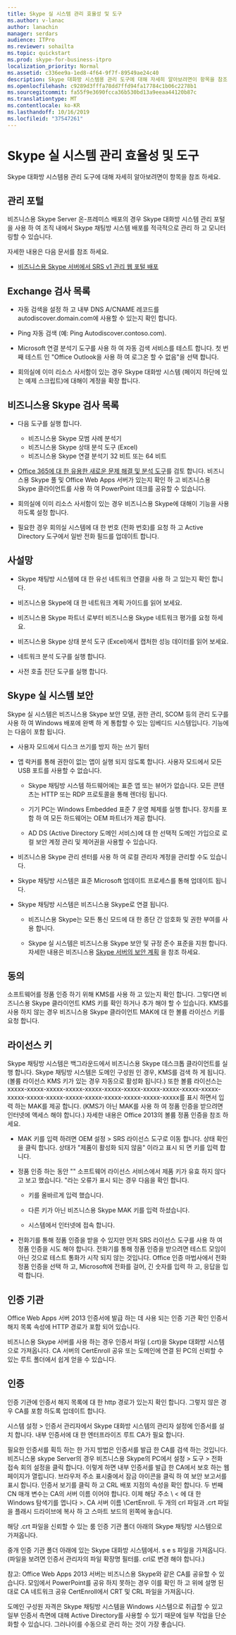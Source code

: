```yaml
---
title: Skype 실 시스템 관리 효율성 및 도구
ms.author: v-lanac
author: lanachin
manager: serdars
audience: ITPro
ms.reviewer: sohailta
ms.topic: quickstart
ms.prod: skype-for-business-itpro
localization_priority: Normal
ms.assetid: c336ee9a-1ed8-4f64-9f7f-89549ae24c40
description: Skype 대화방 시스템용 관리 도구에 대해 자세히 알아보려면이 항목을 참조 하세요.
ms.openlocfilehash: c9289d3fffa78dd7ffd94fa17784c1b06c2278b1
ms.sourcegitcommit: fa55f9e3690fcca36b530bd13a9eeaa44120b87c
ms.translationtype: MT
ms.contentlocale: ko-KR
ms.lasthandoff: 10/16/2019
ms.locfileid: "37547261"
---
```

# <a name="skype-room-system-manageability-and-tools"></a>Skype 실 시스템 관리 효율성 및 도구
 
Skype 대화방 시스템용 관리 도구에 대해 자세히 알아보려면이 항목을 참조 하세요.
  
## <a name="administrative-portal"></a>관리 포털

비즈니스용 Skype Server 온-프레미스 배포의 경우 Skype 대화방 시스템 관리 포털을 사용 하 여 조직 내에서 Skype 채팅방 시스템 배포를 적극적으로 관리 하 고 모니터링할 수 있습니다.
  
자세한 내용은 다음 문서를 참조 하세요.
  
- [비즈니스용 Skype 서버에서 SRS v1 관리 웹 포털 배포](../deploy-conferencing/room-system-v1-administrative-web-portal.md)
    
  
## <a name="exchange-checklist"></a>Exchange 검사 목록

- 자동 검색을 설정 하 고 내부 DNS A/CNAME 레코드를 autodiscover.domain.com에 사용할 수 있는지 확인 합니다.
    
- Ping 자동 검색 (예: Ping Autodiscover.contoso.com).
    
- Microsoft 연결 분석기 도구를 사용 하 여 자동 검색 서비스를 테스트 합니다. 첫 번째 테스트 인 "Office Outlook을 사용 하 여 로그온 할 수 없음"을 선택 합니다.
    
- 회의실에 이미 리소스 사서함이 있는 경우 Skype 대화방 시스템 (페이지 하단에 있는 예제 스크립트)에 대해이 계정을 확장 합니다.
    
## <a name="skype-for-business-checklist"></a>비즈니스용 Skype 검사 목록

- 다음 도구를 실행 합니다.
    
  - 비즈니스용 Skype 모범 사례 분석기     
  - 비즈니스용 Skype 상태 분석 도구 (Excel)    
  - 비즈니스용 Skype 연결 분석기 32 비트 또는 64 비트
    
- [Office 365에 대 한 유용한 새로운 문제 해결 및 분석 도구](https://blogs.technet.microsoft.com/educloud/2013/08/13/useful-new-troubleshooting-and-analysis-tools-for-office-365/)를 검토 합니다. 비즈니스용 Skype 풀 및 Office Web Apps 서버가 있는지 확인 하 고 비즈니스용 Skype 클라이언트를 사용 하 여 PowerPoint 데크를 공유할 수 있습니다.
    
- 회의실에 이미 리소스 사서함이 있는 경우 비즈니스용 Skype에 대해이 기능을 사용 하도록 설정 합니다.
    
- 필요한 경우 회의실 시스템에 대 한 번호 (전화 번호)를 요청 하 고 Active Directory 도구에서 일반 전화 필드를 업데이트 합니다.
    
## <a name="network"></a>사설망

- Skype 채팅방 시스템에 대 한 유선 네트워크 연결을 사용 하 고 있는지 확인 합니다.
    
- 비즈니스용 Skype에 대 한 네트워크 계획 가이드를 읽어 보세요.
    
- 비즈니스용 Skype 파트너 로부터 비즈니스용 Skype 네트워크 평가를 요청 하세요.
    
- 비즈니스용 Skype 상태 분석 도구 (Excel)에서 캡처한 성능 데이터를 읽어 보세요.
    
- 네트워크 분석 도구를 실행 합니다.
    
- 사전 호출 진단 도구를 실행 합니다.
    
## <a name="skype-room-system-security"></a>Skype 실 시스템 보안

Skype 실 시스템은 비즈니스용 Skype 보안 모델, 권한 관리, SCOM 등의 관리 도구를 사용 하 여 Windows 배포에 완벽 하 게 통합할 수 있는 임베디드 시스템입니다. 기능에는 다음이 포함 됩니다.
  
- 사용자 모드에서 디스크 쓰기를 방지 하는 쓰기 필터 
    
- 앱 락커를 통해 권한이 없는 앱이 실행 되지 않도록 합니다. 사용자 모드에서 모든 USB 포트를 사용할 수 없습니다.
    
  - Skype 채팅방 시스템 하드웨어에는 표준 앱 또는 뷰어가 없습니다. 모든 콘텐츠는 HTTP 또는 RDP 프로토콜을 통해 렌더링 됩니다.
    
  - 기기 PC는 Windows Embedded 표준 7 운영 체제를 실행 합니다. 장치를 포함 하 여 모든 하드웨어는 OEM 파트너가 제공 합니다.
    
  - AD DS (Active Directory 도메인 서비스)에 대 한 선택적 도메인 가입으로 로컬 보안 계정 관리 및 제어권을 사용할 수 있습니다.
    
- 비즈니스용 Skype 관리 센터를 사용 하 여 로컬 관리자 계정을 관리할 수도 있습니다.
    
- Skype 채팅방 시스템은 표준 Microsoft 업데이트 프로세스를 통해 업데이트 됩니다.
    
- Skype 채팅방 시스템은 비즈니스용 Skype로 연결 됩니다.
    
  - 비즈니스용 Skype는 모든 통신 모드에 대 한 종단 간 암호화 및 권한 부여를 사용 합니다.
    
  - Skype 실 시스템은 비즈니스용 Skype 보안 및 규정 준수 표준을 지원 합니다. 자세한 내용은 비즈니스용 [Skype 서버의 보안 계획](../../plan-your-deployment/security/security.md) 을 참조 하세요.
    
## <a name="license"></a>동의

소프트웨어를 정품 인증 하기 위해 KMS를 사용 하 고 있는지 확인 합니다. 그렇다면 비즈니스용 Skype 클라이언트 KMS 키를 확인 하거나 추가 해야 할 수 있습니다. KMS를 사용 하지 않는 경우 비즈니스용 Skype 클라이언트 MAK에 대 한 볼륨 라이선스 키를 요청 합니다.
  
## <a name="license-keys"></a>라이선스 키

Skype 채팅방 시스템은 백그라운드에서 비즈니스용 Skype 데스크톱 클라이언트를 실행 합니다. Skype 채팅방 시스템은 도메인 구성원 인 경우, KMS를 검색 하 게 됩니다. (볼륨 라이선스 KMS 키가 있는 경우 자동으로 활성화 됩니다.) 또한 볼륨 라이선스는 xxxxx-xxxxx-xxxxx-xxxxx-xxxxx-xxxxx-xxxxx-xxxxx-xxxxx-xxxxx-xxxxx-xxxxx-xxxxx-xxxxx-xxxxx-xxxxx-xxxxx-xxxxx-xxxxx-xxxxx를 표시 하면서 입력 하는 MAK를 제공 합니다. (KMS가 아닌 MAK를 사용 하 여 정품 인증을 받으려면 인터넷에 액세스 해야 합니다.) 자세한 내용은 Office 2013의 볼륨 정품 인증을 참조 하세요.
  
- MAK 키를 입력 하려면 OEM 설정 \> SRS 라이선스 도구로 이동 합니다. 상태 확인을 클릭 합니다. 상태가 "제품이 활성화 되지 않음" 이라고 표시 되 면 키를 입력 합니다.
    
- 정품 인증 하는 동안 "" 소프트웨어 라이선스 서비스에서 제품 키가 유효 하지 않다고 보고 했습니다. "라는 오류가 표시 되는 경우 다음을 확인 합니다.
    
  - 키를 올바르게 입력 했습니다.
    
  - 다른 키가 아닌 비즈니스용 Skype MAK 키를 입력 하셨습니다.
    
  - 시스템에서 인터넷에 접속 합니다.
    
- 전화기를 통해 정품 인증을 받을 수 있지만 먼저 SRS 라이선스 도구를 사용 하 여 정품 인증을 시도 해야 합니다. 전화기를 통해 정품 인증을 받으려면 테스트 모임이 아닌 것으로 테스트 통화가 시작 되지 않는 것입니다. Office 인증 마법사에서 전화 정품 인증을 선택 하 고, Microsoft에 전화를 걸어, 긴 숫자를 입력 하 고, 응답을 입력 합니다.
    
## <a name="certificate-authority"></a>인증 기관

Office Web Apps 서버 2013 인증서에 발급 하는 데 사용 되는 인증 기관 확인 인증서 해지 목록 속성에 HTTP 경로가 포함 되어 있습니다.
  
비즈니스용 Skype 서버를 사용 하는 경우 인증서 파일 (.crt)을 Skype 대화방 시스템으로 가져옵니다. CA 서버의 CertEnroll 공유 또는 도메인에 연결 된 PC의 신뢰할 수 있는 루트 폴더에서 쉽게 얻을 수 있습니다.
  
## <a name="certificates"></a>인증

인증 기관에 인증서 해지 목록에 대 한 http 경로가 있는지 확인 합니다. 그렇지 않은 경우 CA를 포함 하도록 업데이트 합니다.
  
시스템 설정 \> 인증서 관리자에서 Skype 대화방 시스템의 관리자 설정에 인증서를 설치 합니다. 내부 인증서에 대 한 엔터프라이즈 루트 CA가 필요 합니다.
  
필요한 인증서를 획득 하는 한 가지 방법은 인증서를 발급 한 CA를 검색 하는 것입니다. 비즈니스용 skype Server의 경우 비즈니스용 Skype의 PC에서 설정 \> 도구 \> 전화 접속 회의 설정을 클릭 합니다. 이렇게 하면 내부 인증서를 발급 한 CA에서 보호 하는 웹 페이지가 열립니다. 브라우저 주소 표시줄에서 잠금 아이콘을 클릭 하 여 보안 보고서를 표시 합니다. 인증서 보기를 클릭 하 고 CRL 배포 지점의 속성을 확인 합니다. 두 번째 CN 매개 변수는 CA의 서버 이름 이어야 합니다. 이제 해당 주소 \\ \< 에 대 한 Windows 탐색기를 엽니다 \>. CA 서버 이름 \CertEnroll. 두 개의 crl 파일과 .crt 파일을 플래시 드라이브에 복사 하 고 스마트 보드의 왼쪽에 놓습니다.
  
해당 .crt 파일을 신뢰할 수 있는 룸 인증 기관 폴더 아래의 Skype 채팅방 시스템으로 가져옵니다.
  
중개 인증 기관 폴더 아래에 있는 Skype 대화방 시스템에서. s e s 파일을 가져옵니다. (파일을 보려면 인증서 관리자의 파일 확장명 필터를. crl로 변경 해야 합니다.)
  
참고: Office Web Apps 2013 서버는 비즈니스용 Skype와 같은 CA를 공유할 수 있습니다. 모임에서 PowerPoint를 공유 하지 못하는 경우 이를 확인 하 고 위에 설명 된 대로 CA 네트워크 공유 CertEnroll에서 CRT 및 CRL 파일을 가져옵니다. 
  
도메인 구성원 자격은 Skype 채팅방 시스템을 Windows 시스템으로 취급할 수 있고 일부 인증서 측면에 대해 Active Directory를 사용할 수 있기 때문에 일부 작업을 단순화할 수 있습니다. 그러나이를 수동으로 관리 하는 것이 가장 좋습니다.
  


